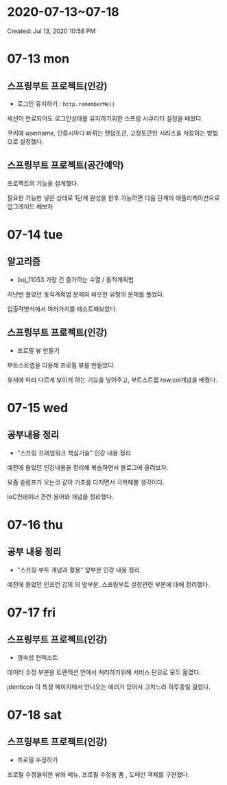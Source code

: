 # 2020-07-13~07-18

Created: Jul 13, 2020 10:58 PM

# 07-13 mon

## 스프링부트 프로젝트(인강)

- 로그인 유지하기 :  `http.rememberMe()`

세션이 만료되어도 로그인상태를 유지하기위한 스프링 시큐리티 설정을 배웠다.

쿠키에 username, 인증시마다 바뀌는 랜덤토큰, 고정토큰인 시리즈을 저장하는 방법으로 설정했다.

## 스프링부트 프로젝트(공간예약)

프로젝트의 기능을 설계했다.

필요한 기능만 넣은 상태로 1단계 완성을 한후 가능하면 다음 단계의 애플리케이션으로 업그레이드 해보자

# 07-14 tue

## 알고리즘

- boj_11053 가장 긴 증가하는 수열 / 동적계획법

지난번 풀었던 동적계획법 문제와 비슷한 유형의 문제를 풀었다.

입출력방식에서 여러가지를 테스트해보았다. 

## 스프링부트 프로젝트(인강)

- 프로필 뷰 만들기

부트스트랩을 이용해 프로필 뷰를 만들었다.

유저에 따라 다르게 보이게 하는 기능을 넣어주고, 부트스트랩 row,col개념을 배웠다.

# 07-15 wed

## 공부내용 정리

- "스프링 프레임워크 핵심기술" 인강 내용 정리

예전에 들었던 인강내용을 정리해 복습하면서 블로그에 올려보자.

요즘 슬럼프가 오는것 같아 기초를 다지면서 극복해볼 생각이다.

IoC컨테이너 관련 용어와 개념을 정리했다.

# 07-16 thu

## 공부 내용 정리

- "스프링 부트 개녕과 활용" 앞부분 인강 내용 정리

예전에 들었던 인프런 강의 의 앞부분, 스프링부트 설정관련 부분에 대해 정리했다.

# 07-17 fri

## 스프링부트 프로젝트(인강)

- 영속성 컨텍스트

데이터 수정 부분을 트랜젝션 안에서 처리하기위해 서비스 단으로 모두 옮겼다.

jdenticon 이 특정 페이지에서 안나오는 에러가 있어서 고치느라 하루종일 걸렸다.

# 07-18 sat

## 스프링부트 프로젝트(인강)

- 프로필 수정하기

프로필  수정을위한 뷰와 메뉴, 프로필 수정용 폼 , 도메인 객체를 구현했다.